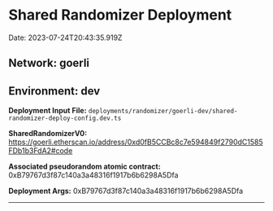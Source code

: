 # Shared Randomizer Deployment

Date: 2023-07-24T20:43:35.919Z

## **Network:** goerli

## **Environment:** dev

**Deployment Input File:** `deployments/randomizer/goerli-dev/shared-randomizer-deploy-config.dev.ts`

**SharedRandomizerV0:** https://goerli.etherscan.io/address/0xd0fB5CCBc8c7e594849f2790dC1585FDb1b3FdA2#code

**Associated pseudorandom atomic contract:** 0xB79767d3f87c140a3a48316f1917b6b6298A5Dfa

**Deployment Args:** 0xB79767d3f87c140a3a48316f1917b6b6298A5Dfa

---
